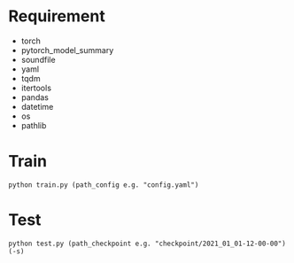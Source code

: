 # Requirement
- torch
- pytorch_model_summary
- soundfile
- yaml
- tqdm
- itertools
- pandas
- datetime
- os
- pathlib

# Train
```
python train.py (path_config e.g. "config.yaml")
```

# Test
```
python test.py (path_checkpoint e.g. "checkpoint/2021_01_01-12-00-00") (-s)
```
